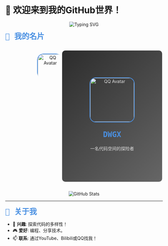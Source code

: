 # 👾 欢迎来到我的GitHub世界！

<p align="center">
  <img src="https://readme-typing-svg.herokuapp.com?font=Fira+Code&size=24&duration=3000&pause=1000&color=4A90E2&center=true&vCenter=true&width=435&lines=嗨，我是DWGX！;Hi,+I’m+DWGX!" alt="Typing SVG" />
</p>

## 🎴 我的名片

<div align="center">
  <div class="card-container">
    <div class="avatar-container">
      <img src="https://q1.qlogo.cn/g?b=qq&nk=136666451&s=640" alt="QQ Avatar" class="avatar">
    </div>
    <div class="card">
      <div class="card-inner">
        <div class="card-front">
          <img src="https://q1.qlogo.cn/g?b=qq&nk=136666451&s=640" alt="QQ Avatar" class="front-avatar">
          <h2>DWGX</h2>
          <p>一名代码空间的探险者</p>
        </div>
        <div class="card-back">
          <h3>技能栈 Skills</h3>
          <div class="skills">
            <i class="devicon-java-plain colored"></i>
            <i class="devicon-lua-plain colored"></i>
            <i class="devicon-python-plain colored"></i>
            <i class="devicon-html5-plain colored"></i>
            <i class="devicon-javascript-plain colored"></i>
            <i class="devicon-code-plain colored"></i> <!-- EPL用通用代码图标 -->
          </div>
          <h3>联系方式 Contact</h3>
          <div class="contacts">
            <a href="https://www.youtube.com/@dwgx1337" target="_blank"><i class="devicon-youtube-plain colored"></i></a>
            <a href="https://space.bilibili.com/1452905012" target="_blank"><i class="devicon-bilibili-plain colored"></i></a>
            <a href="https://user.qzone.qq.com/136666451/" target="_blank"><i class="devicon-qq-plain colored"></i></a>
          </div>
        </div>
      </div>
    </div>
  </div>
</div>

<p align="center">
  <img src="https://github-readme-stats.vercel.app/api?username=DWGX&show_icons=true&theme=gruvbox&hide_border=true" alt="GitHub Stats" />
</p>

<style>
  @import url('https://cdn.jsdelivr.net/gh/devicons/devicon@v2.15.1/devicon.min.css');

  .card-container {
    position: relative;
    display: inline-block;
    width: 320px;
    height: 420px;
    margin: 20px auto;
  }
  .avatar-container {
    position: absolute;
    top: 10px;
    left: 10px;
    width: 80px;
    height: 80px;
    overflow: hidden;
    border-radius: 20px;
    animation: shrink 1.5s ease-in-out infinite alternate;
    z-index: 10;
  }
  .avatar {
    width: 100%;
    height: 100%;
    border-radius: 20px;
    border: 2px solid #4A90E2;
    object-fit: cover;
  }
  @keyframes shrink {
    from { transform: scale(1); }
    to { transform: scale(0.85); }
  }
  .card {
    perspective: 1200px;
    width: 320px;
    height: 420px;
    margin-left: 90px;
  }
  .card-inner {
    position: relative;
    width: 100%;
    height: 100%;
    transform-style: preserve-3d;
    transition: transform 0.8s cubic-bezier(0.4, 0, 0.2, 1); /* 平滑贝塞尔曲线 */
    border-radius: 10px;
  }
  .card:hover .card-inner {
    transform: rotateY(180deg) translateZ(30px) scale(1.05); /* 3D移动+轻微放大 */
  }
  .card-front, .card-back {
    position: absolute;
    width: 100%;
    height: 100%;
    backface-visibility: hidden;
    padding: 20px;
    text-align: center;
    border-radius: 10px;
    background: linear-gradient(135deg, #2c2c2c, #666666);
    color: #e0e0e0;
    box-sizing: border-box;
    display: flex;
    flex-direction: column;
    justify-content: center;
    align-items: center;
  }
  .card-front {
    z-index: 2;
  }
  .card-back {
    transform: rotateY(180deg);
  }
  .front-avatar {
    width: 140px;
    height: 140px;
    border-radius: 20px;
    margin-bottom: 15px;
    border: 2px solid #4A90E2;
  }
  h2, h3 {
    color: #4A90E2;
    font-family: 'Fira Code', monospace;
    margin: 10px 0;
    font-size: 24px;
  }
  p {
    font-size: 14px;
    margin: 10px 0;
  }
  .skills, .contacts {
    display: flex;
    justify-content: center;
    gap: 20px;
    margin: 15px 0;
    flex-wrap: wrap;
  }
  .skills i, .contacts i {
    font-size: 32px;
    transition: transform 0.3s ease;
  }
  .skills i:hover, .contacts i:hover {
    transform: scale(1.2); /* 鼠标悬停放大 */
  }
  a {
    color: #4A90E2;
    text-decoration: none;
  }
  a:hover {
    text-decoration: none;
  }
</style>

---

## 🚀 关于我
- 🌌 **兴趣**: 探索代码的多样性！
- 🎮 **爱好**: 编程、分享技术。
- 📫 **联系**: 通过YouTube、Bilibili或QQ找我！